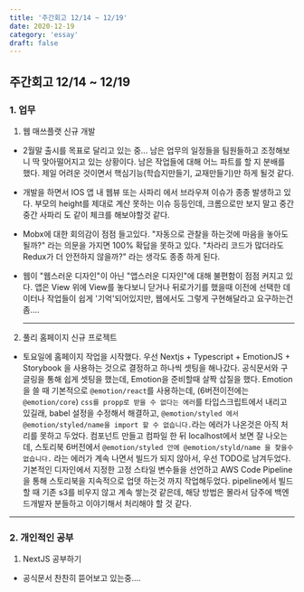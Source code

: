 ```yaml
---
title: '주간회고 12/14 ~ 12/19'
date: 2020-12-19
category: 'essay'
draft: false
---
```


## 주간회고 12/14 ~ 12/19

### 1. 업무

1. 웹 매쓰플랫 신규 개발

- 2월말 출시를 목표로 달리고 있는 중... 남은 업무의 일정들을 팀원들하고 조정해보니 딱 맞아떨어지고 있는 상황이다. 남은 작업들에 대해 어느 파트를 할 지 분배를 했다. 제일 어려운 것이면서 핵심기능(학습지만들기, 교재만들기)만 하게 될것 같다.

- 개발을 하면서 IOS 앱 내 웹뷰 또는 사파리 에서 브라우져 이슈가 종종 발생하고 있다.
  부모의 height를 제대로 계산 못하는 이슈 등등인데, 크롬으로만 보지 말고 중간중간 사파리 도 같이 체크를 해보야할것 같다.

- Mobx에 대한 회의감이 점점 들고있다. "자동으로 관찰을 하는것에 마음을 놓아도 될까?" 라는 의문을 가지면 100% 확답을 못하고 있다. "차라리 코드가 많더라도 Redux가 더 안전하지 않을까?" 라는 생각도 종종 하게 된다.

- 웹이 "웹스러운 디자인"이 아닌 "앱스러운 디자인"에 대해 불편함이 점점 커지고 있다. 앱은 View 위에 View를 놓다보니 닫거나 뒤로가기를 했을때 이전에 선택한 데이터나 작업들이 쉽게 '기억'되어있지만, 웹에서도 그렇게 구현해달라고 요구하는건 좀....

  ***

2. 풀리 홈페이지 신규 프로젝트

- 토요일에 홈페이지 작업을 시작했다. 우선 Nextjs + Typescript + EmotionJS + Storybook 을 사용하는 것으로 결정하고 하나씩 셋팅을 해나갔다. 공식문서와 구글링을 통해 쉽게 셋팅을 했는데, Emotion을 준비할때 살짝 삽질을 했다. Emotion을 쓸 때 기본적으로 `@emotion/react`를 사용하는데, (6버전이전에는 `@emotion/core`) `css를 propp로 받을 수 없다는 에러`를 타입스크립트에서 내리고 있길래, babel 설정을 수정해서 해결하고, `@emotion/styled 에서 @emotion/styled/name을 import 할 수 없습니다.`라는 에러가 나온것은 아직 처리를 못하고 두었다. 컴포넌트 만들고 컴파일 한 뒤 localhost에서 보면 잘 나오는데, 스토리북 6버전에서 `@emotion/styled 안에 @emotion/styld/name 을 찾을수 없습니다.` 라는 에러가 계속 나면서 빌드가 되지 않아서, 우선 TODO로 남겨두었다.
  기본적인 디자인에서 지정한 고정 스타일 변수들을 선언하고 AWS Code Pipeline을 통해 스토리북을 지속적으로 업뎃 하는것 까지 작업해두었다. pipeline에서 빌드할 때 기존 s3를 비우지 않고 계속 쌓는것 같은데, 해당 방법은 몰라서 담주에 백엔드개발자 분들하고 이야기해서 처리해야 할 것 같다.

---

### 2. 개인적인 공부

1. NextJS 공부하기

- 공식문서 찬찬히 뜯어보고 있는중....
